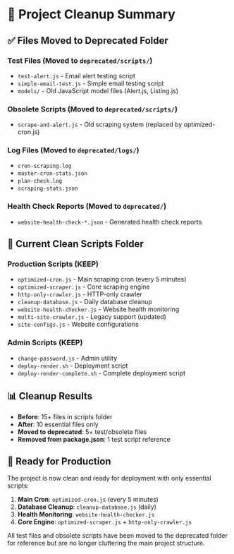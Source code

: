 # 🧹 Project Cleanup Summary

## ✅ **Files Moved to Deprecated Folder**

### **Test Files (Moved to `deprecated/scripts/`)**
- `test-alert.js` - Email alert testing script
- `simple-email-test.js` - Simple email testing script
- `models/` - Old JavaScript model files (Alert.js, Listing.js)

### **Obsolete Scripts (Moved to `deprecated/scripts/`)**
- `scrape-and-alert.js` - Old scraping system (replaced by optimized-cron.js)

### **Log Files (Moved to `deprecated/logs/`)**
- `cron-scraping.log`
- `master-cron-stats.json`
- `plan-check.log`
- `scraping-stats.json`

### **Health Check Reports (Moved to `deprecated/`)**
- `website-health-check-*.json` - Generated health check reports

## 🎯 **Current Clean Scripts Folder**

### **Production Scripts (KEEP)**
- `optimized-cron.js` - Main scraping cron (every 5 minutes)
- `optimized-scraper.js` - Core scraping engine
- `http-only-crawler.js` - HTTP-only crawler
- `cleanup-database.js` - Daily database cleanup
- `website-health-checker.js` - Website health monitoring
- `multi-site-crawler.js` - Legacy support (updated)
- `site-configs.js` - Website configurations

### **Admin Scripts (KEEP)**
- `change-password.js` - Admin utility
- `deploy-render.sh` - Deployment script
- `deploy-render-complete.sh` - Complete deployment script

## 📊 **Cleanup Results**

- **Before**: 15+ files in scripts folder
- **After**: 10 essential files only
- **Moved to deprecated**: 5+ test/obsolete files
- **Removed from package.json**: 1 test script reference

## 🚀 **Ready for Production**

The project is now clean and ready for deployment with only essential scripts:

1. **Main Cron**: `optimized-cron.js` (every 5 minutes)
2. **Database Cleanup**: `cleanup-database.js` (daily)
3. **Health Monitoring**: `website-health-checker.js`
4. **Core Engine**: `optimized-scraper.js` + `http-only-crawler.js`

All test files and obsolete scripts have been moved to the deprecated folder for reference but are no longer cluttering the main project structure.
